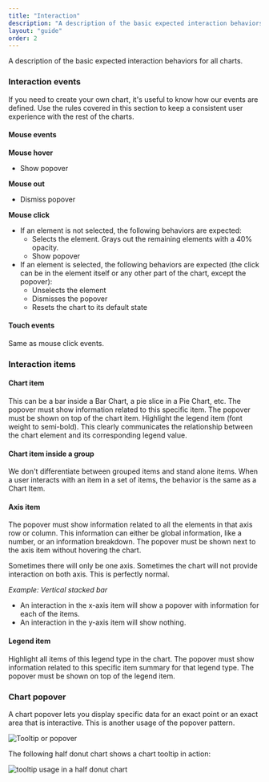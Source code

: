 ```yaml
---
title: "Interaction"
description: "A description of the basic expected interaction behaviors for all charts."
layout: "guide"
order: 2
---
```


<div class="page-description">A description of the basic expected interaction behaviors for all charts.</div>

### Interaction events

If you need to create your own chart, it's useful to know how our events are defined. Use the rules covered in this section to keep a consistent user experience with the rest of the charts.

#### Mouse events

**Mouse hover**
* Show popover

**Mouse out**
* Dismiss popover

**Mouse click**
* If an element is not selected, the following behaviors are expected:
    * Selects the element. Grays out the remaining elements with a 40% opacity.
    * Show popover
* If an element is selected, the following behaviors are expected (the click can be in the element itself or any other part of the chart, except the popover):
    * Unselects the element
    * Dismisses the popover
    * Resets the chart to its default state

#### Touch events
Same as mouse click events.

### Interaction items

#### Chart item

This can be a bar inside a Bar Chart, a pie slice in a Pie Chart, etc.
The popover must show information related to this specific item.
The popover must be shown on top of the chart item.
Highlight the legend item (font weight to semi-bold). This clearly communicates the relationship between the chart element and its corresponding legend value.

#### Chart item inside a group

We don't differentiate between grouped items and stand alone items. When a user interacts with an item in a set of items, the behavior is the same as a Chart Item.

#### Axis item

The popover must show information related to all the elements in that axis row or column. This information can either be global information, like a number, or an information breakdown.
The popover must be shown next to the axis item without hovering the chart.

Sometimes there will only be one axis. Sometimes the chart will not provide interaction on both axis. This is perfectly normal.

*Example: Vertical stacked bar*
* An interaction in the x-axis item will show a popover with information for each of the items.
* An interaction in the y-axis item will show nothing.

#### Legend item

Highlight all items of this legend type in the chart.
The popover must show information related to this specific item summary for that legend type.
The popover must be shown on top of the legend item.


### Chart popover

A chart popover lets you display specific data for an exact point or an exact area that is interactive. This is another usage of the popover pattern.

![Tooltip or popover](/images/lexicon/ChartBubble.png)

The following half donut chart shows a chart tooltip in action:

![tooltip usage in a half donut chart](/images/lexicon/ChartBubbleExample.png)
